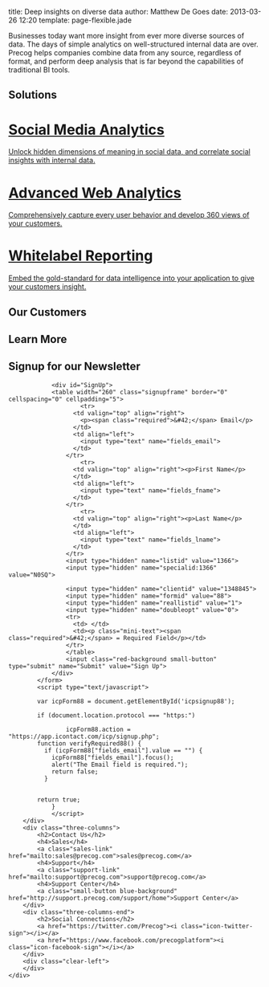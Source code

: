 title: Deep insights on diverse data
author: Matthew De Goes
date: 2013-03-26 12:20
template: page-flexible.jade

<div id="body-splash">
    <div class="holder">
        <div class="image-panel for-business-image">
        </div>
        <div class="text-panel">
            <p>Businesses today want more insight from ever more diverse sources of data. The days of simple analytics on well-structured internal data are over. Precog helps companies combine data from any source, regardless of format, and perform deep analysis that is far beyond the capabilities of traditional BI tools.</p>
        </div>
        <div class="clear-left">
        </div>
    </div>
</div>
<div class="section-divider">
    <h2>Solutions</h2>
</div>
<div id="body-solutions">
    <div class="holder">
        <a href="/solutions/social-media-analytics/" class="solutions-option">
            <div class="img">
            </div>
            <h1>Social Media Analytics</h1>
            <p>Unlock hidden dimensions of meaning in social data, and correlate social insights with internal data.</p>
        </a>
        <a href="/solutions/web-analytics/" class="solutions-option">
            <div class="img">
            </div>
            <h1>Advanced Web Analytics</h1>
            <p>Comprehensively capture every user behavior and develop 360 views of your customers.</p>
        </a>
        <a href="/solutions/white-label-reporting/" class="solutions-option last-item">
            <div class="img">
            </div>
            <h1>Whitelabel Reporting</h1>
            <p>Embed the gold-standard for data intelligence into your application to give your customers insight.</p>
        </a>
        <div class="clear-left"></div>
    </div>
</div>
<div class="section-divider">
    <h2>Our Customers</h2>
</div>
<div id="body-cred-sec">
    <div class="holder">
        <div id="cred-logos">
            <div class="logo sita"></div>
            <div class="logo flixmaster"></div>
            <div class="logo snapengage last-item"></div>
            <div class="logo novawise"></div>
            <div class="logo umass"></div>
            <div class="logo collegeminer last-item"></div>
            <div class="clear-left"></div>
        </div>
    </div>
</div>
<div class="section-divider">
    <h2>Learn More</h2>
</div>
<div id="body-contactus">
    <div class="holder">
        <div class="three-columns">
            <h2>Signup for our Newsletter</h2>
            <form method="post" action="https://app.icontact.com/icp/signup.php" name="icpsignup" id="icpsignup88" accept-charset="UTF-8" onsubmit="return verifyRequired88();" >
                <input type="hidden" name="redirect" value="http://www.precog.com/site/newsletter/">
                <input type="hidden" name="errorredirect" value="http://www.icontact.com/www/signup/error.html">
                
                <div id="SignUp">
                <table width="260" class="signupframe" border="0" cellspacing="0" cellpadding="5">
                        <tr>
                      <td valign="top" align="right">
                        <p><span class="required">&#42;</span> Email</p>
                      </td>
                      <td align="left">
                        <input type="text" name="fields_email">
                      </td>
                    </tr>
                        <tr>
                      <td valign="top" align="right"><p>First Name</p>
                      </td>
                      <td align="left">
                        <input type="text" name="fields_fname">
                      </td>
                    </tr>
                        <tr>
                      <td valign="top" align="right"><p>Last Name</p>
                      </td>
                      <td align="left">
                        <input type="text" name="fields_lname">
                      </td>
                    </tr>
                    <input type="hidden" name="listid" value="1366">
                    <input type="hidden" name="specialid:1366" value="N0SQ">
                
                    <input type="hidden" name="clientid" value="1348845">
                    <input type="hidden" name="formid" value="88">
                    <input type="hidden" name="reallistid" value="1">
                    <input type="hidden" name="doubleopt" value="0">
                    <tr>
                      <td> </td>
                      <td><p class="mini-text"><span class="required">&#42;</span> = Required Field</p></td>
                    </tr>
                    </table>
                    <input class="red-background small-button" type="submit" name="Submit" value="Sign Up">
                </div>
            </form>
            <script type="text/javascript">
            
            var icpForm88 = document.getElementById('icpsignup88');
            
            if (document.location.protocol === "https:")
            
                    icpForm88.action = "https://app.icontact.com/icp/signup.php";
            function verifyRequired88() {
              if (icpForm88["fields_email"].value == "") {
                icpForm88["fields_email"].focus();
                alert("The Email field is required.");
                return false;
              }
            
            
            return true;
                }
                </script>
        </div>
        <div class="three-columns">
            <h2>Contact Us</h2>
            <h4>Sales</h4>
            <a class="sales-link" href="mailto:sales@precog.com">sales@precog.com</a>
            <h4>Support</h4>
            <a class="support-link" href="mailto:support@precog.com">support@precog.com</a>
            <h4>Support Center</h4>
            <a class="small-button blue-background" href="http://support.precog.com/support/home">Support Center</a>
        </div>
        <div class="three-columns-end">
            <h2>Social Connections</h2>
            <a href="https://twitter.com/Precog"><i class="icon-twitter-sign"></i></a>
            <a href="https://www.facebook.com/precogplatform"><i class="icon-facebook-sign"></i></a>
        </div>
        <div class="clear-left">
        </div>
    </div>
</div>